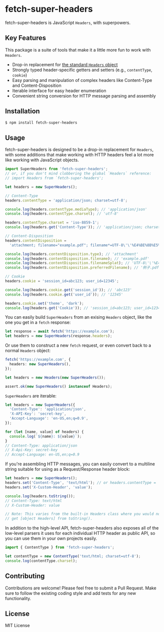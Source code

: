 # fetch-super-headers

fetch-super-headers is JavaScript `Headers`, with superpowers.

## Key Features

This package is a suite of tools that make it a little more fun to work with `Headers`.

- Drop-in replacement for [the standard `Headers` object](https://developer.mozilla.org/en-US/docs/Web/API/Headers)
- Strongly typed header-specific getters and setters (e.g., `contentType`, `cookie`)
- Easy parsing and manipulation of complex headers like Content-Type and Content-Disposition
- Iterable interface for easy header enumeration
- Convenient string conversion for HTTP message parsing and assembly

## Installation

```sh
$ npm install fetch-super-headers
```

## Usage

fetch-super-headers is designed to be a drop-in replacement for `Headers`, with some additions that make working with HTTP
headers feel a lot more like working with JavaScript objects.

```ts
import SuperHeaders from 'fetch-super-headers';
// or, if you don't mind clobbering the global `Headers` reference:
// import Headers from `fetch-super-headers';

let headers = new SuperHeaders();

// Content-Type
headers.contentType = 'application/json; charset=utf-8';

console.log(headers.contentType.mediaType); // 'application/json'
console.log(headers.contentType.charset); // 'utf-8'

headers.contentType.charset = 'iso-8859-1';
console.log(headers.get('Content-Type')); // 'application/json; charset=iso-8859-1'

// Content-Disposition
headers.contentDisposition =
  'attachment; filename="example.pdf"; filename*=UTF-8\'\'%E4%BE%8B%E5%AD%90.pdf';

console.log(headers.contentDisposition.type); // 'attachment'
console.log(headers.contentDisposition.filename); // 'example.pdf'
console.log(headers.contentDisposition.filenameSplat); // 'UTF-8\'\'%E4%BE%8B%E5%AD%90.pdf'
console.log(headers.contentDisposition.preferredFilename); // '例子.pdf'

// Cookie
headers.cookie = 'session_id=abc123; user_id=12345';

console.log(headers.cookie.get('session_id')); // 'abc123'
console.log(headers.cookie.get('user_id')); // '12345'

headers.cookie.set('theme', 'dark');
console.log(headers.get('Cookie')); // 'session_id=abc123; user_id=12345; theme=dark'
```

You can easily build `SuperHeaders` from an exising `Headers` object, like the one you get in a `fetch` response:

```ts
let response = await fetch('https://example.com');
let headers = new SuperHeaders(response.headers);
```

Or use them to construct a new `fetch` request, or even convert back to a normal `Headers` object:

```ts
fetch('https://example.com', {
  headers: new SuperHeaders(),
});

let headers = new Headers(new SuperHeaders());

assert.ok(new SuperHeaders() instanceof Headers);
```

`SuperHeaders` are iterable:

```ts
let headers = new SuperHeaders({
  'Content-Type': 'application/json',
  'X-API-Key': 'secret-key',
  'Accept-Language': 'en-US,en;q=0.9',
});

for (let [name, value] of headers) {
  console.log(`${name}: ${value}`);
}
// Content-Type: application/json
// X-Api-Key: secret-key
// Accept-Language: en-US,en;q=0.9
```

If you're assembling HTTP messages, you can easily convert to a multiline string suitable for using as a Request/Response
header block:

```ts
let headers = new SuperHeaders();
headers.set('Content-Type', 'text/html'); // or headers.contentType = 'text/html'
headers.set('X-Custom-Header', 'value');

console.log(headers.toString());
// Content-Type: text/html
// X-Custom-Header: value

// Note: This varies from the built-in Headers class where you would normally
// get [object Headers] from toString().
```

In addition to the high-level API, fetch-super-headers also exposes all of the low-level parsers it uses for each individual HTTP
header as public API, so you can use them in your own projects easily.

```ts
import { ContentType } from 'fetch-super-headers';

let contentType = new ContentType('text/html; charset=utf-8');
console.log(contentType.charset);
```

## Contributing

Contributions are welcome! Please feel free to submit a Pull Request. Make sure to follow the existing coding style and add tests for any new functionality.

## License

MIT License

